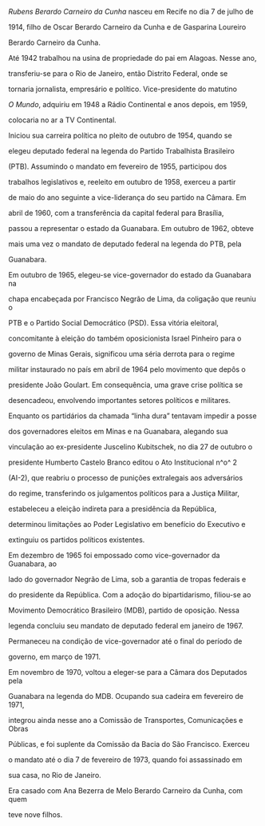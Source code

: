 

*Rubens Berardo Carneiro da Cunha* nasceu em Recife no dia 7 de julho de

1914, filho de Oscar Berardo Carneiro da Cunha e de Gasparina Loureiro

Berardo Carneiro da Cunha.



Até 1942 trabalhou na usina de propriedade do pai em Alagoas. Nesse ano,

transferiu-se para o Rio de Janeiro, então Distrito Federal, onde se

tornaria jornalista, empresário e político. Vice-presidente do matutino

*O Mundo*, adquiriu em 1948 a Rádio Continental e anos depois, em 1959,

colocaria no ar a TV Continental.



Iniciou sua carreira política no pleito de outubro de 1954, quando se

elegeu deputado federal na legenda do Partido Trabalhista Brasileiro

(PTB). Assumindo o mandato em fevereiro de 1955, participou dos

trabalhos legislativos e, reeleito em outubro de 1958, exerceu a partir

de maio do ano seguinte a vice-liderança do seu partido na Câmara. Em

abril de 1960, com a transferência da capital federal para Brasília,

passou a representar o estado da Guanabara. Em outubro de 1962, obteve

mais uma vez o mandato de deputado federal na legenda do PTB, pela

Guanabara.



Em outubro de 1965, elegeu-se vice-governador do estado da Guanabara na

chapa encabeçada por Francisco Negrão de Lima, da coligação que reuniu o

PTB e o Partido Social Democrático (PSD). Essa vitória eleitoral,

concomitante à eleição do também oposicionista Israel Pinheiro para o

governo de Minas Gerais, significou uma séria derrota para o regime

militar instaurado no país em abril de 1964 pelo movimento que depôs o

presidente João Goulart. Em consequência, uma grave crise política se

desencadeou, envolvendo importantes setores políticos e militares.

Enquanto os partidários da chamada “linha dura” tentavam impedir a posse

dos governadores eleitos em Minas e na Guanabara, alegando sua

vinculação ao ex-presidente Juscelino Kubitschek, no dia 27 de outubro o

presidente Humberto Castelo Branco editou o Ato Institucional n^o^ 2

(AI-2), que reabriu o processo de punições extralegais aos adversários

do regime, transferindo os julgamentos políticos para a Justiça Militar,

estabeleceu a eleição indireta para a presidência da República,

determinou limitações ao Poder Legislativo em benefício do Executivo e

extinguiu os partidos políticos existentes.



Em dezembro de 1965 foi empossado como vice-governador da Guanabara, ao

lado do governador Negrão de Lima, sob a garantia de tropas federais e

do presidente da República. Com a adoção do bipartidarismo, filiou-se ao

Movimento Democrático Brasileiro (MDB), partido de oposição. Nessa

legenda concluiu seu mandato de deputado federal em janeiro de 1967.

Permaneceu na condição de vice-governador até o final do período de

governo, em março de 1971.



Em novembro de 1970, voltou a eleger-se para a Câmara dos Deputados pela

Guanabara na legenda do MDB. Ocupando sua cadeira em fevereiro de 1971,

integrou ainda nesse ano a Comissão de Transportes, Comunicações e Obras

Públicas, e foi suplente da Comissão da Bacia do São Francisco. Exerceu

o mandato até o dia 7 de fevereiro de 1973, quando foi assassinado em

sua casa, no Rio de Janeiro.



Era casado com Ana Bezerra de Melo Berardo Carneiro da Cunha, com quem

teve nove filhos.



